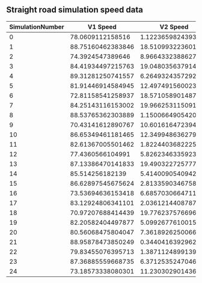## Straight road simulation speed data

|SimulationNumber|V1 Speed|V2 Speed | Hero Speed 
|---|---|---|---|
|0|78.0609112158516|1.1223659824393017|89.14212149925082|
|1|88.75160462383846|18.510993223601332|84.43089787355935|
|2|74.3924547389646|8.966433238862763|80.77029090424756|
|3|84.41934497215763|19.04803563791431|84.47051443023076|
|4|89.31281250741557|6.2649324357292135|76.27221995005125|
|5|81.91446914584945|12.497491560023652|71.83892293658126|
|6|72.81158541258937|18.571058901487795|77.49992400298977|
|7|84.25143116153002|19.96625311509178|77.5209584889994|
|8|88.53765362303889|1.1500664905420632|81.72877362862039|
|9|70.43141612890767|10.601616472394568|73.6299271741966|
|10|86.65349461181465|12.34994863627978|75.02336750691127|
|11|82.61367005501462|1.822440368222522|78.46511331449352|
|12|77.4360566104991|5.8262346335923425|84.62108824346498|
|13|87.13386470141833|19.49032272577737|84.1788939338633|
|14|85.514256182139|5.414009054094273|83.15231436447948|
|15|86.62897545675624|2.813359034675895|88.00956291008127|
|16|73.53694636153418|6.6857030664711115|74.26569418701585|
|17|83.12924806341101|2.0361214408787287|88.3600237614454|
|18|70.97207688414439|19.776237576696115|72.37494911435024|
|19|82.20582404497877|5.099267761001585|75.52115777586374|
|20|80.56068475804047|7.361892625006625|86.9554325008883|
|21|88.95878473850249|0.344041639296242|70.99342728912323|
|22|79.83455076395713|1.387112489913962|81.26846152564042|
|23|87.36885559668735|6.371253524704674|89.67008932098369|
|24|73.18573338080301|11.230302901436449|76.4882673520775|
